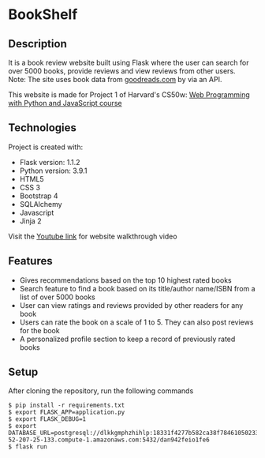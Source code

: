 # BookShelf
## Description
 It is a book review website built using Flask where the user can search for over 5000 books, provide reviews and view reviews from other users.\
 Note: The site uses book data from [goodreads.com](https://www.goodreads.com/) by via an API.
 
 This website is made for Project 1 of Harvard's CS50w: [Web Programming with Python and JavaScript course](https://learning.edx.org/course/course-v1:HarvardX+CS50W+Web/home)
 
 ## Technologies
 Project is created with:
 * Flask version: 1.1.2
 * Python version: 3.9.1
 * HTML5
 * CSS 3
 * Bootstrap 4
 * SQLAlchemy 
 * Javascript
 * Jinja 2
 
 Visit the [Youtube link](https://www.youtube.com/watch?v=V8valiqV7kY) for website walkthrough video
 
 ## Features
 * Gives recommendations based on the top 10 highest rated books
 * Search feature to find a book based on its title/author name/ISBN from a list of over 5000 books
 * User can view ratings and reviews provided by other readers for any book
 * Users can rate the book on a scale of 1 to 5. They can also post reviews for the book
 * A personalized profile section to keep a record of previously rated books
 
 ## Setup
 After cloning the repository, run the following commands
 ```
$ pip install -r requirements.txt
$ export FLASK_APP=application.py
$ export FLASK_DEBUG=1
$ export DATABASE_URL=postgresql://dlkkgmphzhihlp:18331f4277b582ca38f7846105023305f7c380188af46a8e7081d6786bd58319@ec2-52-207-25-133.compute-1.amazonaws.com:5432/dan942feio1fe6
$ flask run
 ```
